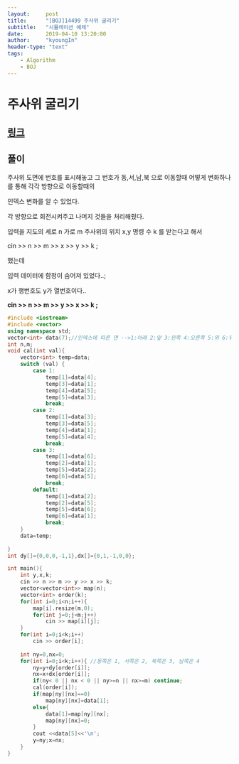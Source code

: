 ```yaml
---
layout:     post
title:      "[BOJ]14499 주사위 굴리기"
subtitle:   "시뮬레이션 예제"
date:       2019-04-10 13:20:00
author:     "kyoungIn"
header-type: "text"
tags:
    - Algorithm
    - BOJ
---
```

# 주사위 굴리기

## [링크](https://www.acmicpc.net/problem/14499)

## 풀이

주사위 도면에 번호를 표시해놓고 그 번호가 동,서,남,북 으로 이동할때 어떻게 변화하나를 통해 각각 방향으로 이동할때의 

인덱스 변화를 알 수 있었다.

각 방향으로 회전시켜주고 나머지 것들을 처리해줬다. 



입력을  지도의 세로 n 가로 m 주사위의 위치 x,y 명령 수 k 를 받는다고 해서 

cin >> n >> m >> x >> y >> k ;

했는데 

입력 데이터에 함정이 숨어져 있었다..;

x가 행번호도 y가 열번호이다..

**cin >> n >> m >> y >> x >> k ;**

```cpp
#include <iostream>
#include <vector>
using namespace std;
vector<int> data(7);//인덱스에 따른 면 -->1:아래 2:앞 3:왼쪽 4:오른쪽 5:위 6:뒤
int n,m;
void cal(int val){
    vector<int> temp=data;
    switch (val) {
        case 1:
            temp[1]=data[4];
            temp[3]=data[1];
            temp[4]=data[5];
            temp[5]=data[3];
            break;
        case 2:
            temp[1]=data[3];
            temp[3]=data[5];
            temp[4]=data[1];
            temp[5]=data[4];
            break;
        case 3:
            temp[1]=data[6];
            temp[2]=data[1];
            temp[5]=data[2];
            temp[6]=data[5];
            break;
        default:
            temp[1]=data[2];
            temp[2]=data[5];
            temp[5]=data[6];
            temp[6]=data[1];
            break;
    }
    data=temp;
    
}
int dy[]={0,0,0,-1,1},dx[]={0,1,-1,0,0};

int main(){
    int y,x,k;
    cin >> n >> m >> y >> x >> k;
    vector<vector<int>> map(n);
    vector<int> order(k);
    for(int i=0;i<n;i++){
        map[i].resize(m,0);
        for(int j=0;j<m;j++)
            cin >> map[i][j];
    }
    for(int i=0;i<k;i++)
        cin >> order[i];
    
    int ny=0,nx=0;
    for(int i=0;i<k;i++){ //동쪽은 1, 서쪽은 2, 북쪽은 3, 남쪽은 4
        ny=y+dy[order[i]];
        nx=x+dx[order[i]];
        if(ny< 0 || nx < 0 || ny>=n || nx>=m) continue;
        cal(order[i]);
        if(map[ny][nx]==0)
            map[ny][nx]=data[1];
        else{
            data[1]=map[ny][nx];
            map[ny][nx]=0;
        }
        cout <<data[5]<<'\n';
        y=ny;x=nx;
    }
}

```


